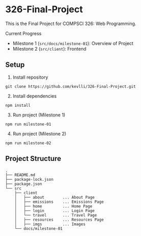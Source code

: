# 326-Final-Project

This is the Final Project for COMPSCI 326: Web Programming.

Current Progress

- Milestone 1 (`src/docs/milestone-01`): Overview of Project
- Milestone 2 (`src/client`): Frontend

## Setup

1. Install repository

```
git clone https://github.com/kevlli/326-Final-Project.git
```

2. Install dependencies

```
npm install
```

3. Run project (Milestone 1)

```
npm run milestone-01
```

4. Run project (Milestone 2)

```
npm run milestone-02
```

## Project Structure

```
.
├── README.md
├── package-lock.json
├── package.json
└── src
    ├── client
    │   ├── about        ... About Page
    │   ├── emissions    ... Emissions Page
    │   ├── home         ... Home Page
    │   ├── login        ... Login Page
    │   └── travel       ... Travel Page
    │   ├── resources    ... Resources Page
    │   ├── imgs         ... Images
    └── docs/milestone-01
```
